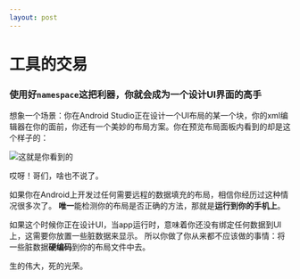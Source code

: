 ```yaml
---
layout: post
---
```


# 工具的交易 #
### 使用好`namespace`这把利器，你就会成为一个设计UI界面的高手 ###
想象一个场景：你在Android Studio正在设计一个UI布局的某一个块，你的xml编辑器在你的面前，你还有一个美妙的布局方案。你在预览布局面板内看到的却是这个样子的：

![这就是你看到的 ](https://d262ilb51hltx0.cloudfront.net/max/800/1*Zj8BeQABNM5nrxK9Y20oKw.png)

哎呀！哥们，啥也不说了。

如果你在Android上开发过任何需要远程的数据填充的布局，相信你经历过这种情况很多次了。 **唯一**能检测你的布局是否正确的方法，那就是**运行到你的手机上**。

如果这个时候你正在设计UI，当app运行时，意味着你还没有绑定任何数据到UI上，这需要你放置一些脏数据来显示。 所以你做了你从来都不应该做的事情：将一些脏数据**硬编码**到你的布局文件中去。

<div class="message">
生的伟大，死的光荣。
	        <TextView
    	  android:id="@+id/text_main"
    	  android:layout_width="match_parent"
    	  android:layout_height="wrap_content"
    	  android:textAppearance="@style/TextAppearance.Title"
    	  android:layout_margin="@dimen/main_margin"
    	  **android:text="I am a title"** />
</div>